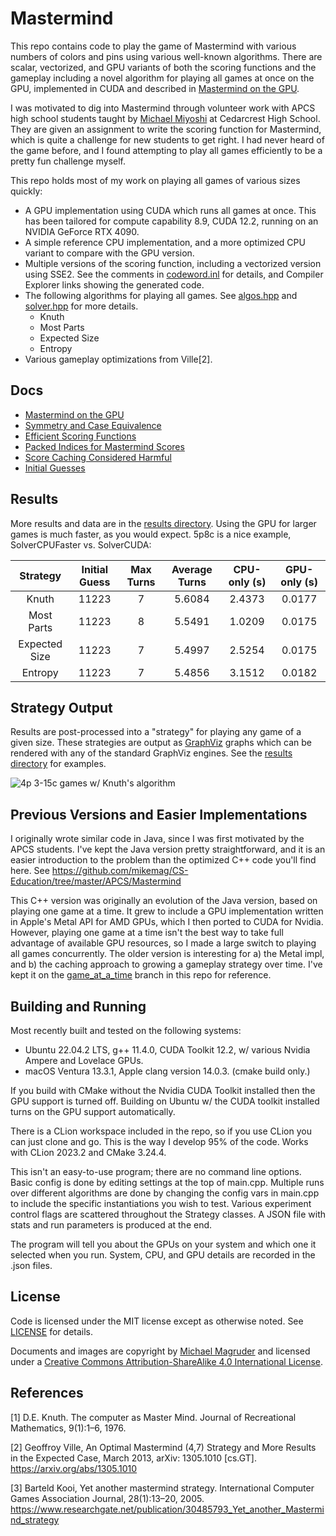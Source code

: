 # Mastermind

This repo contains code to play the game of Mastermind with various numbers of colors and pins using various well-known
algorithms. There are scalar, vectorized, and GPU variants of both the scoring functions and the gameplay including a
novel algorithm for playing all games at once on the GPU, implemented in CUDA and described in
[Mastermind on the GPU](docs/Mastermind_on_the_GPU.md).

I was motivated to dig into Mastermind through volunteer work with APCS high school students taught
by [Michael Miyoshi](https://github.com/MichaelTMiyoshi) at Cedarcrest High School. They are given an assignment to
write the scoring function for Mastermind, which is quite a challenge for new students to get right. I had never heard
of the game before, and I found attempting to play all games efficiently to be a pretty fun challenge myself.

This repo holds most of my work on playing all games of various sizes quickly:

- A GPU implementation using CUDA which runs all games at once. This
  has been tailored for compute capability 8.9, CUDA 12.2, running on an NVIDIA GeForce RTX 4090.
- A simple reference CPU implementation, and a more optimized CPU variant to compare with the GPU version.
- Multiple versions of the scoring function, including a vectorized version using SSE2. See the comments
  in [codeword.inl](codeword.inl) for details, and Compiler Explorer links showing the generated code.
- The following algorithms for playing all games. See [algos.hpp](algos.hpp)
  and [solver.hpp](solver.hpp) for more details.
  - Knuth
  - Most Parts
  - Expected Size
  - Entropy
- Various gameplay optimizations from Ville[2].

## Docs

* [Mastermind on the GPU](docs/Mastermind_on_the_GPU.md)
* [Symmetry and Case Equivalence](docs/Symmetry_and_Case_Equivalence.ipynb)
* [Efficient Scoring Functions](docs/Scoring_Functions.md)
* [Packed Indices for Mastermind Scores](docs/Score_Ordinals.md)
* [Score Caching Considered Harmful](docs/Score_Cache.md)
* [Initial Guesses](docs/Initial_Guesses.md)

## Results

More results and data are in the [results directory](results/).
Using the GPU for larger games is much faster, as you would expect. 5p8c is a nice example, SolverCPUFaster vs.
SolverCUDA:

|   Strategy    | Initial Guess | Max Turns | Average Turns | CPU-only (s) | GPU-only (s) |
|:-------------:|:-------------:|:---------:|:-------------:|:------------:|:------------:|
|     Knuth     |     11223     |     7     |    5.6084     |    2.4373    |    0.0177    |
|  Most Parts   |     11223     |     8     |    5.5491     |    1.0209    |    0.0175    |
| Expected Size |     11223     |     7     |    5.4997     |    2.5254    |    0.0175    |
|    Entropy    |     11223     |     7     |    5.4856     |    3.1512    |    0.0182    |

## Strategy Output

Results are post-processed into a "strategy" for playing any game of a given size. These strategies are output
as [GraphViz](https://graphviz.org/) graphs which can be rendered with any of the standard GraphViz engines.
See the [results directory](results/) for examples.

![4p 3-15c games w/ Knuth's algorithm](results/mastermind_strategy_knuth_4p.gif)

## Previous Versions and Easier Implementations

I originally wrote similar code in Java, since I was first motivated by the APCS students. I've kept the Java version
pretty straightforward, and it is an easier introduction to the problem than the optimized C++ code you'll find here.
See https://github.com/mikemag/CS-Education/tree/master/APCS/Mastermind

This C++ version was originally an evolution of the Java version, based on playing one game at a time. It grew to
include a GPU implementation written in Apple's Metal API for AMD GPUs, which I then ported to CUDA for Nvidia. However,
playing one game at a time isn't the best way to take full advantage of available GPU resources, so I made a large
switch to playing all games concurrently. The older version is interesting for a) the Metal impl, and b) the caching
approach to growing a gameplay strategy over time. I've kept it on
the [game_at_a_time](https://github.com/mikemag/Mastermind/tree/game_at_a_time) branch in this repo for reference.

## Building and Running

Most recently built and tested on the following systems:

* Ubuntu 22.04.2 LTS, g++ 11.4.0, CUDA Toolkit 12.2, w/ various Nvidia Ampere and Lovelace GPUs.
* macOS Ventura 13.3.1, Apple clang version 14.0.3. (cmake build only.)

If you build with CMake without the Nvidia CUDA Toolkit installed then the GPU support is turned off. 
Building on Ubuntu w/ the CUDA toolkit installed turns on the GPU support automatically.

There is a CLion workspace included in the repo, so if you use CLion you can just clone and go. This is the way I
develop 95% of the code. Works with CLion 2023.2 and CMake 3.24.4.

This isn't an easy-to-use program; there are no command line options.
Basic config is done by editing settings at the top of main.cpp. Multiple runs over different algorithms are done by
changing the config vars in main.cpp to include the specific instantiations you wish to test.
Various experiment control flags are scattered throughout the Strategy classes.
A JSON file with stats and run parameters is produced at the end.

The program will tell you about the GPUs on your system and which one it selected when you run. 
System, CPU, and GPU details are recorded in the .json files.

## License

Code is licensed under the MIT license except as otherwise noted.
See [LICENSE](https://github.com/mikemag/Mastermind/blob/master/LICENSE) for details.

Documents and images are copyright by [Michael Magruder](https://github.com/mikemag) and licensed under a
[Creative Commons Attribution-ShareAlike 4.0 International License](http://creativecommons.org/licenses/by-sa/4.0/).

## References

[1] D.E. Knuth. The computer as Master Mind. Journal of Recreational Mathematics, 9(1):1–6, 1976.

[2] Geoffroy Ville, An Optimal Mastermind (4,7) Strategy and More Results in the Expected Case, March 2013, arXiv:
1305.1010 [cs.GT]. https://arxiv.org/abs/1305.1010

[3] Barteld Kooi, Yet another mastermind strategy. International Computer Games Association Journal, 28(1):13–20, 2005. https://www.researchgate.net/publication/30485793_Yet_another_Mastermind_strategy

  